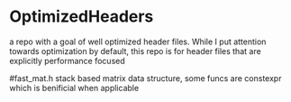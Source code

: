 # OptimizedHeaders
a repo with a goal of well optimized header files. While I put attention towards optimization by default, this repo is for header files that are explicitly performance focused

#fast_mat.h
stack based matrix data structure, some funcs are constexpr which is benificial when applicable
